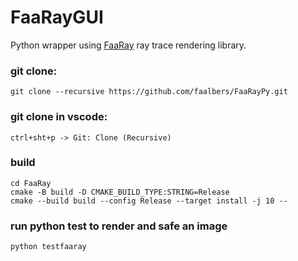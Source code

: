 # FaaRayGUI

Python wrapper using
[FaaRay](https://github.com/faalbers/FaaRay)
ray trace rendering library.

### git clone:

```
git clone --recursive https://github.com/faalbers/FaaRayPy.git
```

### git clone in vscode:

```
ctrl+sht+p -> Git: Clone (Recursive)
```

### build

```
cd FaaRay
cmake -B build -D CMAKE_BUILD_TYPE:STRING=Release
cmake --build build --config Release --target install -j 10 --
```

### run python test to render and safe an image
```
python testfaaray
```

